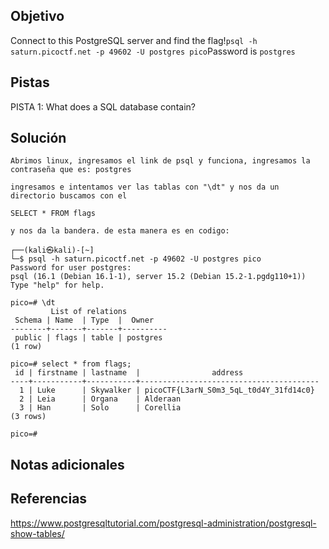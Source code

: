 ## Objetivo

Connect to this PostgreSQL server and find the flag!`psql -h saturn.picoctf.net -p 49602 -U postgres pico`Password is `postgres`

## Pistas
PISTA 1:
What does a SQL database contain?

## Solución
```
Abrimos linux, ingresamos el link de psql y funciona, ingresamos la contraseña que es: postgres

ingresamos e intentamos ver las tablas con "\dt" y nos da un directorio buscamos con el 

SELECT * FROM flags

y nos da la bandera. de esta manera es en codigo:

┌──(kali㉿kali)-[~]
└─$ psql -h saturn.picoctf.net -p 49602 -U postgres pico
Password for user postgres: 
psql (16.1 (Debian 16.1-1), server 15.2 (Debian 15.2-1.pgdg110+1))
Type "help" for help.

pico=# \dt
         List of relations
 Schema | Name  | Type  |  Owner   
--------+-------+-------+----------
 public | flags | table | postgres
(1 row)

pico=# select * from flags;
 id | firstname | lastname  |                address                 
----+-----------+-----------+----------------------------------------
  1 | Luke      | Skywalker | picoCTF{L3arN_S0m3_5qL_t0d4Y_31fd14c0}
  2 | Leia      | Organa    | Alderaan
  3 | Han       | Solo      | Corellia
(3 rows)

pico=# 

```
## Notas adicionales

## Referencias
https://www.postgresqltutorial.com/postgresql-administration/postgresql-show-tables/


